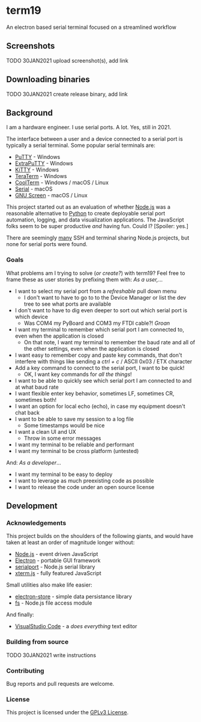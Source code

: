 # term19
An electron based serial terminal focused on a streamlined workflow

## Screenshots

TODO 30JAN2021 upload screenshot(s), add link

## Downloading binaries

TODO 30JAN2021 create release binary, add link

## Background

I am a hardware engineer. I use serial ports. A lot. Yes, still in 2021.

The interface between a user and a device connected to a serial port is typically a serial terminal. Some popular serial terminals are:
- [PuTTY](https://www.chiark.greenend.org.uk/~sgtatham/putty/) - Windows
- [ExtraPuTTY](http://extraputty.com/) - Windows
- [KiTTY](http://www.9bis.net/kitty/) - Windows
- [TeraTerm](https://ttssh2.osdn.jp/) - Windows
- [CoolTerm](https://www.freeware.the-meiers.org/) - Windows / macOS / Linux
- [Serial](https://www.decisivetactics.com/products/serial/) - macOS
- [GNU Screen](https://www.gnu.org/software/screen/) - macOS / Linux

This project started out as an evaluation of whether [Node.js](https://nodejs.org/en/) was a reasonable alternative to [Python](https://www.python.org/) to create deployable serial port automation, logging, and data visualization applications. The JavaScript folks seem to be super productive *and* having fun. Could I? \[Spoiler: yes.\]

There are seemingly [many](https://xtermjs.org/) SSH and terminal sharing Node.js projects, but none for serial ports were found.

### Goals

What problems am I trying to solve (*or create?*) with term19? Feel free to frame these as user stories by prefixing them with: *As a user,*...

- I want to select my serial port from a *refreshable* pull down menu
    - I don't want to have to go to to the Device Manager or list the dev tree to see what ports are available
- I don't want to have to dig even deeper to sort out which serial port is which device
    - Was COM4 my PyBoard and COM3 my FTDI cable?! *Groan*
- I want my terminal to remember which serial port I am connected to, even when the application is closed
    - On that note, I want my terminal to remember the baud rate and all of the other settings, even when the application is closed
- I want easy to remember copy and paste key commands, that don't interfere with things like sending a *ctrl + c* / ASCII 0x03 / ETX character
- Add a key command to connect to the serial port, I want to be quick!
    - OK, I want key commands for *all the things*!
- I want to be able to quickly see which serial port I am connected to and at what baud rate
- I want flexible enter key behavior, sometimes LF, sometimes CR, sometimes both!
- I want an option for local echo (echo), in case my equipment doesn't chat back
- I want to be able to save my session to a log file
    - Some timestamps would be nice
- I want a clean UI and UX
    - Throw in some error messages
- I want my terminal to be reliable and performant
- I want my terminal to be cross platform (untested)

And: *As a developer*...

- I want my terminal to be easy to deploy
- I want to leverage as much preexisting code as possible
- I want to release the code under an open source license

## Development

### Acknowledgements

This project builds on the shoulders of the following giants, and would have taken at least an order of magnitude longer without:

- [Node.js](https://nodejs.org/en/) - event driven JavaScript
- [Electron](https://www.electronjs.org/) - portable GUI framework
- [serialport](https://serialport.io/) - Node.js serial library
- [xterm.js](https://xtermjs.org/) - fully featured JavaScript

Small utilities also make life easier:

- [electron-store](https://github.com/sindresorhus/electron-store) - simple data persistance library
- [fs](https://nodejs.dev/learn/the-nodejs-fs-module) - Node.js file access module

And finally:

- [VisualStudio Code](https://code.visualstudio.com/) - a *does everything* text editor

### Building from source

TODO 30JAN2021 write instructions

### Contributing

Bug reports and pull requests are welcome.

### License

This project is licensed under the [GPLv3 License](LICENSE.md).